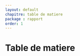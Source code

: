```yaml
---
layout: default
chapitre: table de matiere
package : rapport
order: 1
---
```


# Table de matiere
 
<!-- Ce document est vide car il contient un code JavaScript qui génère dynamiquement le contenu et l'affiche ici  -->

<!-- new slide -->